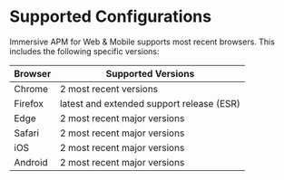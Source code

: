 # Supported Configurations

Immersive APM for Web & Mobile supports most recent browsers. This includes the following specific versions:

|Browser                                        |Supported Versions                         |
|-----------------------------------------------|-------------------------------------------|
|Chrome                                         |2 most recent versions                     |
|Firefox	                                    |latest and extended support release (ESR)  |
|Edge                                           |2 most recent major versions               |
|Safari	                                        |2 most recent major versions               |
|iOS                                            |2 most recent major versions               |
|Android                                        |2 most recent major versions               |